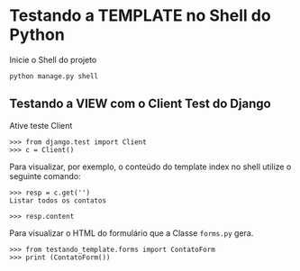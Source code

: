 Testando a TEMPLATE no Shell do Python
===

Inicie o Shell do projeto

    python manage.py shell


Testando a VIEW com o Client Test do Django
---

Ative teste Client

    >>> from django.test import Client
    >>> c = Client()

Para visualizar, por exemplo, o conteúdo do template index no shell utilize o seguinte comando:

    >>> resp = c.get('')
    Listar todos os contatos

    >>> resp.content


Para visualizar o HTML do formulário que a Classe `forms.py` gera.

    >>> from testando_template.forms import ContatoForm
    >>> print (ContatoForm())


